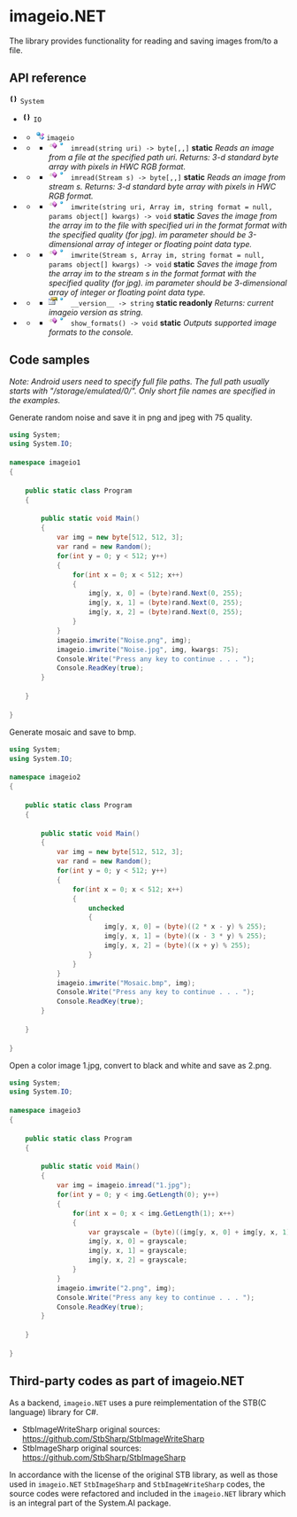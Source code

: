 # imageio.NET

The library provides functionality for reading and saving images from/to a file.

## API reference

![namespace](https://github.com/ColorfulSoft/System.AI/raw/v2.0/Docs/Icons/namespace.png) `System`

* ![namespace](https://github.com/ColorfulSoft/System.AI/raw/v2.0/Docs/Icons/namespace.png) `IO`

* * ![staticclass](https://github.com/ColorfulSoft/System.AI/raw/v2.0/Docs/Icons/staticclass.png) `imageio`

* * *  ![method](https://github.com/ColorfulSoft/System.AI/raw/v2.0/Docs/Icons/method.png) ![static](https://github.com/ColorfulSoft/System.AI/raw/v2.0/Docs/Icons/overlaystatic.png) `imread(string uri) -> byte[,,]` **static** _Reads an image from a file at the specified path uri. *Returns:* 3-d standard byte array with pixels in HWC RGB format._

* * *  ![method](https://github.com/ColorfulSoft/System.AI/raw/v2.0/Docs/Icons/method.png) ![static](https://github.com/ColorfulSoft/System.AI/raw/v2.0/Docs/Icons/overlaystatic.png) `imread(Stream s) -> byte[,,]` **static** _Reads an image from stream s. *Returns:* 3-d standard byte array with pixels in HWC RGB format._

* * *  ![method](https://github.com/ColorfulSoft/System.AI/raw/v2.0/Docs/Icons/method.png) ![static](https://github.com/ColorfulSoft/System.AI/raw/v2.0/Docs/Icons/overlaystatic.png) `imwrite(string uri, Array im, string format = null, params object[] kwargs) -> void` **static** _Saves the image from the array im to the file with specified uri in the format format with the specified quality (for jpg). im parameter should be 3-dimensional array of integer or floating point data type._

* * *  ![method](https://github.com/ColorfulSoft/System.AI/raw/v2.0/Docs/Icons/method.png) ![static](https://github.com/ColorfulSoft/System.AI/raw/v2.0/Docs/Icons/overlaystatic.png) `imwrite(Stream s, Array im, string format = null, params object[] kwargs) -> void` **static** _Saves the image from the array im to the stream s in the format format with the specified quality (for jpg). im parameter should be 3-dimensional array of integer or floating point data type._

* * *  ![property](https://github.com/ColorfulSoft/System.AI/raw/v2.0/Docs/Icons/property.png) ![static](https://github.com/ColorfulSoft/System.AI/raw/v2.0/Docs/Icons/overlaystatic.png) `__version__ -> string` **static readonly** _*Returns:* current imageio version as string._

* * *  ![method](https://github.com/ColorfulSoft/System.AI/raw/v2.0/Docs/Icons/method.png) ![static](https://github.com/ColorfulSoft/System.AI/raw/v2.0/Docs/Icons/overlaystatic.png) `show_formats() -> void` **static** _Outputs supported image formats to the console._

## Code samples

*Note: Android users need to specify full file paths. The full path usually starts with "/storage/emulated/0/". Only short file names are specified in the examples.*

Generate random noise and save it in png and jpeg with 75 quality.

```C#
using System;
using System.IO;

namespace imageio1
{

    public static class Program
    {

        public static void Main()
        {
            var img = new byte[512, 512, 3];
            var rand = new Random();
            for(int y = 0; y < 512; y++)
            {
                for(int x = 0; x < 512; x++)
                {
                    img[y, x, 0] = (byte)rand.Next(0, 255);
                    img[y, x, 1] = (byte)rand.Next(0, 255);
                    img[y, x, 2] = (byte)rand.Next(0, 255);
                }
            }
            imageio.imwrite("Noise.png", img);
            imageio.imwrite("Noise.jpg", img, kwargs: 75);
            Console.Write("Press any key to continue . . . ");
            Console.ReadKey(true);
        }

    }

}
```

Generate mosaic and save to bmp.

```C#
using System;
using System.IO;

namespace imageio2
{

    public static class Program
    {

        public static void Main()
        {
            var img = new byte[512, 512, 3];
            var rand = new Random();
            for(int y = 0; y < 512; y++)
            {
                for(int x = 0; x < 512; x++)
                {
                    unchecked
                    {
                        img[y, x, 0] = (byte)((2 * x - y) % 255);
                        img[y, x, 1] = (byte)((x - 3 * y) % 255);
                        img[y, x, 2] = (byte)((x + y) % 255);
                    }
                }
            }
            imageio.imwrite("Mosaic.bmp", img);
            Console.Write("Press any key to continue . . . ");
            Console.ReadKey(true);
        }

    }

}
```

Open a color image 1.jpg, convert to black and white and save as 2.png.

```C#
using System;
using System.IO;

namespace imageio3
{

    public static class Program
    {

        public static void Main()
        {
            var img = imageio.imread("1.jpg");
            for(int y = 0; y < img.GetLength(0); y++)
            {
                for(int x = 0; x < img.GetLength(1); x++)
                {
                    var grayscale = (byte)((img[y, x, 0] + img[y, x, 1] + img[y, x, 2]) / 3);
                    img[y, x, 0] = grayscale;
                    img[y, x, 1] = grayscale;
                    img[y, x, 2] = grayscale;
                }
            }
            imageio.imwrite("2.png", img);
            Console.Write("Press any key to continue . . . ");
            Console.ReadKey(true);
        }

    }

}
```

## Third-party codes as part of imageio.NET

As a backend, `imageio.NET` uses a pure reimplementation of the STB(C language) library for C#.

* StbImageWriteSharp original sources: https://github.com/StbSharp/StbImageWriteSharp
* StbImageSharp original sources: https://github.com/StbSharp/StbImageSharp

In accordance with the license of the original STB library, as well as those used in `imageio.NET` `StbImageSharp` and `StbImageWriteSharp` codes, the source codes were refactored and included in the `imageio.NET` library which is an integral part of the System.AI package.
